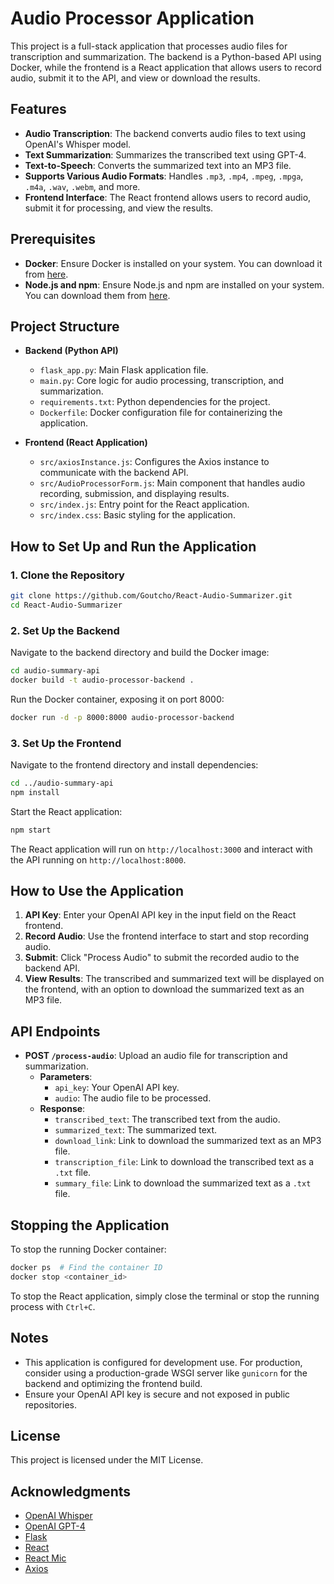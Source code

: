 # Audio Processor Application

This project is a full-stack application that processes audio files for transcription and summarization. The backend is a Python-based API using Docker, while the frontend is a React application that allows users to record audio, submit it to the API, and view or download the results.

## Features

- **Audio Transcription**: The backend converts audio files to text using OpenAI's Whisper model.
- **Text Summarization**: Summarizes the transcribed text using GPT-4.
- **Text-to-Speech**: Converts the summarized text into an MP3 file.
- **Supports Various Audio Formats**: Handles `.mp3`, `.mp4`, `.mpeg`, `.mpga`, `.m4a`, `.wav`, `.webm`, and more.
- **Frontend Interface**: The React frontend allows users to record audio, submit it for processing, and view the results.

## Prerequisites

- **Docker**: Ensure Docker is installed on your system. You can download it from [here](https://www.docker.com/products/docker-desktop).
- **Node.js and npm**: Ensure Node.js and npm are installed on your system. You can download them from [here](https://nodejs.org/).

## Project Structure

- **Backend (Python API)**
  - `flask_app.py`: Main Flask application file.
  - `main.py`: Core logic for audio processing, transcription, and summarization.
  - `requirements.txt`: Python dependencies for the project.
  - `Dockerfile`: Docker configuration file for containerizing the application.

- **Frontend (React Application)**
  - `src/axiosInstance.js`: Configures the Axios instance to communicate with the backend API.
  - `src/AudioProcessorForm.js`: Main component that handles audio recording, submission, and displaying results.
  - `src/index.js`: Entry point for the React application.
  - `src/index.css`: Basic styling for the application.

## How to Set Up and Run the Application

### 1. Clone the Repository

```bash
git clone https://github.com/Goutcho/React-Audio-Summarizer.git
cd React-Audio-Summarizer
```

### 2. Set Up the Backend

Navigate to the backend directory and build the Docker image:

```bash
cd audio-summary-api
docker build -t audio-processor-backend .
```

Run the Docker container, exposing it on port 8000:

```bash
docker run -d -p 8000:8000 audio-processor-backend
```

### 3. Set Up the Frontend

Navigate to the frontend directory and install dependencies:

```bash
cd ../audio-summary-api
npm install
```

Start the React application:

```bash
npm start
```

The React application will run on `http://localhost:3000` and interact with the API running on `http://localhost:8000`.

## How to Use the Application

1. **API Key**: Enter your OpenAI API key in the input field on the React frontend.
2. **Record Audio**: Use the frontend interface to start and stop recording audio.
3. **Submit**: Click "Process Audio" to submit the recorded audio to the backend API.
4. **View Results**: The transcribed and summarized text will be displayed on the frontend, with an option to download the summarized text as an MP3 file.

## API Endpoints

- **POST `/process-audio`**: Upload an audio file for transcription and summarization.
  - **Parameters**:
    - `api_key`: Your OpenAI API key.
    - `audio`: The audio file to be processed.
  - **Response**:
    - `transcribed_text`: The transcribed text from the audio.
    - `summarized_text`: The summarized text.
    - `download_link`: Link to download the summarized text as an MP3 file.
    - `transcription_file`: Link to download the transcribed text as a `.txt` file.
    - `summary_file`: Link to download the summarized text as a `.txt` file.

## Stopping the Application

To stop the running Docker container:

```bash
docker ps  # Find the container ID
docker stop <container_id>
```

To stop the React application, simply close the terminal or stop the running process with `Ctrl+C`.

## Notes

- This application is configured for development use. For production, consider using a production-grade WSGI server like `gunicorn` for the backend and optimizing the frontend build.
- Ensure your OpenAI API key is secure and not exposed in public repositories.

## License

This project is licensed under the MIT License.

## Acknowledgments

- [OpenAI Whisper](https://github.com/openai/whisper)
- [OpenAI GPT-4](https://openai.com/)
- [Flask](https://flask.palletsprojects.com/)
- [React](https://reactjs.org/)
- [React Mic](https://github.com/hackingbeauty/react-mic)
- [Axios](https://axios-http.com/)
